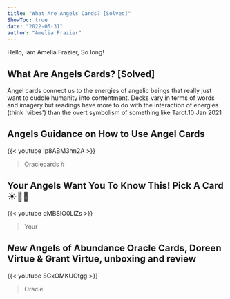 ```yaml
---
title: "What Are Angels Cards? [Solved]"
ShowToc: true 
date: "2022-05-31"
author: "Amelia Frazier" 
---
```


Hello, iam Amelia Frazier, So long!
## What Are Angels Cards? [Solved]
Angel cards connect us to the energies of angelic beings that really just want to cuddle humanity into contentment. Decks vary in terms of words and imagery but readings have more to do with the interaction of energies (think 'vibes') than the overt symbolism of something like Tarot.10 Jan 2021

## Angels Guidance on How to Use Angel Cards
{{< youtube Ip8ABM3hn2A >}}
>Oraclecards #

## Your Angels Want You To Know This! Pick A Card ☀️💜✨
{{< youtube qMBSIO0LlZs >}}
>Your 

## *New* Angels of Abundance Oracle Cards, Doreen Virtue & Grant Virtue, unboxing and review
{{< youtube 8GxOMKUOtgg >}}
>Oracle 

